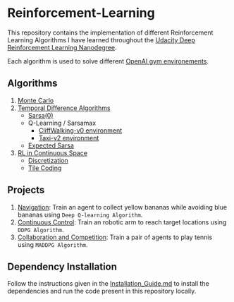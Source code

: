 # Reinforcement-Learning

This repository contains the implementation of different Reinforcement Learning Algorithms I have learned throughout the [Udacity Deep Reinforcement Learning Nanodegree](https://www.udacity.com/course/deep-reinforcement-learning-nanodegree--nd893). 

Each algorithm is used to solve different [OpenAI gym environements](http://gym.openai.com/envs/).

## Algorithms

1. [Monte Carlo](./monte-carlo/)
2. [Temporal Difference Algorithms](./temporal-difference/)
   * [Sarsa(0)](./temporal-difference/CliffWalking/)
   * Q-Learning / Sarsamax
      * [CliffWalking-v0 environment](./temporal-difference/CliffWalking/)
      * [Taxi-v2 environment](./temporal-difference/Taxi-V2/)
   * [Expected Sarsa](./temporal-difference/CliffWalking/)
3. [RL in Continuous Space](./RL-in-continuous-space/)
   * [Discretization](./RL-in-continuous-space/Discretization.ipynb)
   * [Tile Coding](./RL-in-continuous-space/Tile_Coding.ipynb)

## Projects

1. [Navigation](https://github.com/anubhavshrimal/Navigation_Udacity_DRLND_P1): Train an agent to collect yellow bananas while avoiding blue bananas using `Deep Q-learning Algorithm`.
2. [Continuous Control](https://github.com/anubhavshrimal/Continuous_Control_Udacity_DRLND_P2): Train an robotic arm to reach target locations using `DDPG Algorithm`.
3. [Collaboration and Competition](https://github.com/anubhavshrimal/Collaboration_Competition_Udacity_DRLND_P3): Train a pair of agents to play tennis using `MADDPG Algorithm`.

## Dependency Installation

Follow the instructions given in the [Installation_Guide.md](Installation_Guide.md) to install the dependencies and run the code present in this repository locally.



